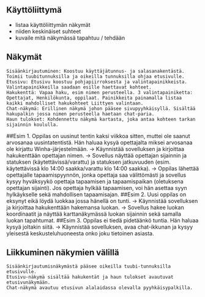 ## Käyttöliittymä

* listaa käyttöliittymän näkymät
* niiden keskinäiset suhteet
* kuvaile mitä näkymässä tapahtuu / tehdään

## Näkymät   
	
    Sisäänkirjautuminen: Koostuu käyttäjätunnus- ja salasanakentästä. Toimii tuubitunnuksilla ja oikeilla tunnuksilla ohjaa etusivulle.
    Etusivu: Etusivu koostuu pohjapiirroksesta ja valintapainikkeista. Valintapainikkeilla saadaan esille haettavat kohteet.
    Hakukenttä: Vapaa haku, esim nimen perusteella. 3 valintapainiketta: Opettajat, Henkilökunta, oppilaat. Painikkeita painamalla listaa kaikki mahdolliset hakukohteet Liittyen valintaan.
    Chat-näkymä: Erillinen näkymä johon pääsee sivupyyhkäisyllä. Sisältää hakupalkin jossa nimen perusteella haetaan chat-paria.
    Haun tulokset: Kohdennettu näkymä kartasta, joka antaa kohteen tarkan sijainnin koululla.

##Esim 1. 
    Oppilas on uusinut tentin kaksi viikkoa sitten, muttei ole saanut arvosanaa uusintatentistä. 
	Hän haluaa kysyä opettajalta miksei arvosanaa ole kirjattu Winha-järjestelmään.
	-> Käynnistää sovelluksen ja kirjoittaa hakukenttään opettajan nimen.
	-> Sovellus näyttää opettajan sijainnin ja statuksen (käytettävissä/varattu) ja
	statuksen jatkuvuuden (esim. käytettävissä klo 14:00 saakka/varattu klo 14:00 saakka).
	-> Oppilas lähettää opettajalle tapaamispyynnön, jonka opettaja saa välittömästi ja sovellus kysyy
	hyväksyykö opettaja tapaamisen ja tapaamispaikan (oletuksena opettajan sijainti). Jos opettaja hylkää
	tapaamisen, voi hän asettaa syyn hylkäykselle sekä mahdollisen tapaamisajan.
##Esim 2. 
    Uusi oppilas on eksynyt eikä löydä luokkaa jossa hänellä on tunti. 
	-> Käynnistää sovelluksen ja kirjoittaa hakukenttään hakemansa luokan.
	-> Sovellus hakee luokan koordinaatit ja näyttää karttanäkymässä luokan sijainnin sekä samalla luokan
	tapahtumat.
##Esim 3. 
    Oppilas ei tiedä pidetäänkö tuntia. Hän haluaa kysyä joltakin siitä. 
	-> Käynnistää sovelluksen, avaa chat-ikkunan ja kysyy yleisestä keskusteluhuoneesta onko joku tietoinen asiasta.

	
## Liikkuminen näkymien välillä

	Sisäänkirjautumisnäkymästä pääsee oikeilla tuubi-tunnuksilla etusivulle.
	Etusivu-näkymä sisältää hakukentät ja haun tulokset avautuvat etusivunäkymään.
	Chat-näkymä avautuu etusivun alalaidassa olevalla pyyhkäisypalkilla.

